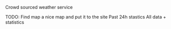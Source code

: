 Crowd sourced weather service

TODO:
Find map a nice map and put it to the site
Past 24h stastics
All data + statistics
